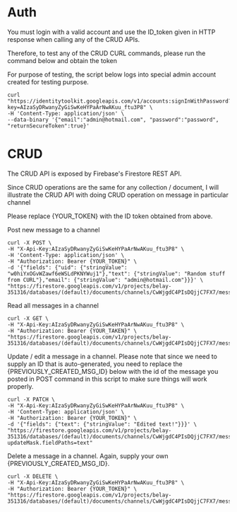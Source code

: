 # Auth

You must login with a valid account and use the ID_token given in HTTP response when calling any of the CRUD APIs.

Therefore, to test any of the CRUD CURL commands, please run the command below and obtain the token

For purpose of testing, the script below logs into special admin account created for testing purpose.

```
curl "https://identitytoolkit.googleapis.com/v1/accounts:signInWithPassword?key=AIzaSyDRwanyZyGiSwKeHYPaArNwAKuu_ftu3P8" \
-H 'Content-Type: application/json' \
--data-binary '{"email":"admin@hotmail.com", "password":"password", "returnSecureToken":true}'
```

# CRUD

The CRUD API is exposed by Firebase's Firestore REST API.

Since CRUD operations are the same for any collection / document, I will illustrate the CRUD API with doing CRUD operation on message in particular channel

Please replace {YOUR_TOKEN} with the ID token obtained from above.

Post new message to a channel

```
curl -X POST \
-H "X-Api-Key:AIzaSyDRwanyZyGiSwKeHYPaArNwAKuu_ftu3P8" \
-H 'Content-Type: application/json' \
-H "Authorization: Bearer {YOUR_TOKEN}" \
-d '{"fields": {"uid": {"stringValue": "w0hiYxOGvWZawf6eWSLdPKNYWuj1"},"text": {"stringValue": "Random stuff from CURL"},"email": {"stringValue": "admin@hotmail.com"}}}' \
"https://firestore.googleapis.com/v1/projects/belay-351316/databases/(default)/documents/channels/CwWjgdC4PIsDQjjC7FX7/messages"
```

Read all messages in a channel

```
curl -X GET \
-H "X-Api-Key:AIzaSyDRwanyZyGiSwKeHYPaArNwAKuu_ftu3P8" \
-H "Authorization: Bearer {YOUR_TAKEN}" \
"https://firestore.googleapis.com/v1/projects/belay-351316/databases/(default)/documents/channels/CwWjgdC4PIsDQjjC7FX7/messages"
```

Update / edit a message in a channel. Please note that since we need to supply an ID that is auto-generated, you need to replace the {PREVIOUSLY_CREATED_MSG_ID} below with the id of the message you posted in POST command in this script to make sure things will work properly.

```
curl -X PATCH \
-H "X-Api-Key:AIzaSyDRwanyZyGiSwKeHYPaArNwAKuu_ftu3P8" \
-H 'Content-Type: application/json' \
-H "Authorization: Bearer {YOUR_TOKEN}" \
-d '{"fields": {"text": {"stringValue": "Edited text!"}}}' \
"https://firestore.googleapis.com/v1/projects/belay-351316/databases/(default)/documents/channels/CwWjgdC4PIsDQjjC7FX7/messages/{PREVIOUSLY_CREATED_MSG_ID}?updateMask.fieldPaths=text"
```

Delete a message in a channel. Again, supply your own {PREVIOUSLY_CREATED_MSG_ID}.

```
curl -X DELETE \
-H "X-Api-Key:AIzaSyDRwanyZyGiSwKeHYPaArNwAKuu_ftu3P8" \
-H "Authorization: Bearer {YOUR_TOKEN}" \
"https://firestore.googleapis.com/v1/projects/belay-351316/databases/(default)/documents/channels/CwWjgdC4PIsDQjjC7FX7/messages/{PREVIOUSLY_CREATED_MSG_ID}"
```
